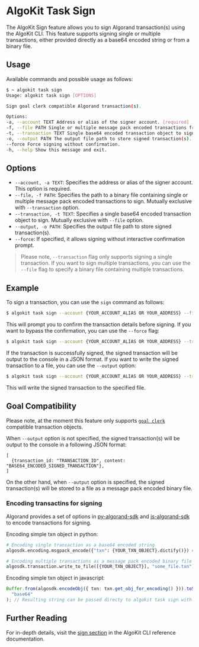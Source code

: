 # AlgoKit Task Sign

The AlgoKit Sign feature allows you to sign Algorand transaction(s) using the AlgoKit CLI. This feature supports signing single or multiple transactions, either provided directly as a base64 encoded string or from a binary file.

## Usage

Available commands and possible usage as follows:

```bash
$ ~ algokit task sign
Usage: algokit task sign [OPTIONS]

Sign goal clerk compatible Algorand transaction(s).

Options:
-a, --account TEXT Address or alias of the signer account. [required]
-f, --file PATH Single or multiple message pack encoded transactions from binary file to sign.
-t, --transaction TEXT Single base64 encoded transaction object to sign.
-o, --output PATH The output file path to store signed transaction(s).
--force Force signing without confirmation.
-h, --help Show this message and exit.
```

## Options

- `--account, -a TEXT`: Specifies the address or alias of the signer account. This option is required.
- `--file, -f PATH`: Specifies the path to a binary file containing single or multiple message pack encoded transactions to sign. Mutually exclusive with `--transaction` option.
- `--transaction, -t TEXT`: Specifies a single base64 encoded transaction object to sign. Mutually exclusive with `--file` option.
- `--output, -o PATH`: Specifies the output file path to store signed transaction(s).
- `--force`: If specified, it allows signing without interactive confirmation prompt.

> Please note, `--transaction` flag only supports signing a single transaction. If you want to sign multiple transactions, you can use the `--file` flag to specify a binary file containing multiple transactions.

## Example

To sign a transaction, you can use the `sign` command as follows:

```bash
$ algokit task sign --account {YOUR_ACCOUNT_ALIAS OR YOUR_ADDRESS} --file {PATH_TO_BINARY_FILE_CONTAINING_TRANSACTIONS}
```

This will prompt you to confirm the transaction details before signing. If you want to bypass the confirmation, you can use the `--force` flag:

```bash
$ algokit task sign --account {YOUR_ACCOUNT_ALIAS OR YOUR_ADDRESS} --transaction {YOUR_BASE64_ENCODED_TRANSACTION} --force
```

If the transaction is successfully signed, the signed transaction will be output to the console in a JSON format. If you want to write the signed transaction to a file, you can use the `--output` option:

```bash
$ algokit task sign --account {YOUR_ACCOUNT_ALIAS OR YOUR_ADDRESS} --transaction {YOUR_BASE64_ENCODED_TRANSACTION} --output /path/to/output/file
```

This will write the signed transaction to the specified file.

## Goal Compatibility

Please note, at the moment this feature only supports [`goal clerk`](https://developer.algorand.org/docs/clis/goal/clerk/clerk/) compatible transaction objects.

When `--output` option is not specified, the signed transaction(s) will be output to the console in a following JSON format:

```
[
  {transaction_id: "TRANSACTION_ID", content: "BASE64_ENCODED_SIGNED_TRANSACTION"},
]
```

On the other hand, when `--output` option is specified, the signed transaction(s) will be stored to a file as a message pack encoded binary file.

### Encoding transactins for signing

Algorand provides a set of options in [py-algorand-sdk](https://github.com/algorand/py-algorand-sdk) and [js-algorand-sdk](https://github.com/algorand/js-algorand-sdk) to encode transactions for signing.

Encoding simple txn object in python:

```py
# Encoding single transaction as a base64 encoded string
algosdk.encoding.msgpack_encode({"txn": {YOUR_TXN_OBJECT}.dictify()}) # Resulting string can be passed directy to algokit task sign with --transaction flag

# Encoding multiple transactions as a message pack encoded binary file
algosdk.transaction.write_to_file([{YOUR_TXN_OBJECT}], "some_file.txn") # Resulting file path can be passed directly to algokit sign with --file flag
```

Encoding simple txn object in javascript:

```ts
Buffer.from(algosdk.encodeObj({ txn: txn.get_obj_for_encoding() })).toString(
  "base64"
); // Resulting string can be passed directy to algokit task sign with --transaction flag
```

## Further Reading

For in-depth details, visit the [sign section](../../cli-reference.md#sign) in the AlgoKit CLI reference documentation.
